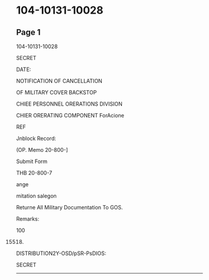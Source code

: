 # 104-10131-10028

## Page 1

104-10131-10028

SECRET

DATE:

NOTIFICATION OF CANCELLATION

OF MILITARY COVER BACKSTOP

CHIEE PERSONNEL ORERATIONS DIVISION

CHIER ORERATING COMPONENT ForAcione

REF

Jnblock Record:

(OP. Memo 20-800-]

Submit Form

THB 20-800-7

ange

mitation salegon

Returne All Military Documentation To GOS.

Remarks:

100

15518.

DISTRIBUTION2Y-OSD/pSR-PsDIOS:

SECRET

---

